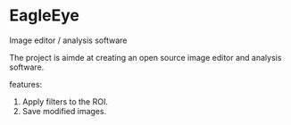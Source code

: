 # EagleEye
Image editor / analysis software

The project is aimde at creating an open source image editor and analysis software.

features:
1) Apply filters to the ROI.
2) Save modified images.

